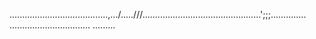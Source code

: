 .......................................,.../.....///...............................................';;;..............
................................
.........




